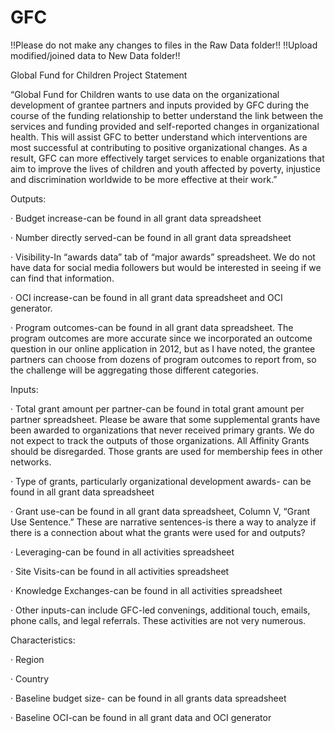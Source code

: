# GFC

!!Please do not make any changes to files in the Raw Data folder!!
!!Upload modified/joined data to New Data folder!!

Global Fund for Children
Project Statement

 “Global Fund for Children wants to use data on the organizational development of grantee partners and inputs provided by GFC during the course of the funding relationship to better understand the link between the services and funding provided and self-reported changes in organizational health. This will assist GFC to better understand which interventions are most successful at contributing to positive organizational changes. As a result, GFC can more effectively target services to enable organizations that aim to improve the lives of children and youth affected by poverty, injustice and discrimination worldwide to be more effective at their work.”
 


Outputs:

·         Budget increase-can be found in all grant data spreadsheet

·         Number directly served-can be found in all grant data spreadsheet

·         Visibility-In “awards data” tab of “major awards” spreadsheet. We do not have data for social media followers but would be interested in seeing if we can find that information.

·         OCI increase-can be found in all grant data spreadsheet and OCI generator.

·         Program outcomes-can be found in all grant data spreadsheet. The program outcomes are more accurate since we incorporated an outcome question in our online application in 2012, but as I have noted, the grantee partners can choose from dozens of program outcomes to report from, so the challenge will be aggregating those different categories.
 
Inputs:

·         Total grant amount per partner-can be found in total grant amount per partner spreadsheet. Please be aware that some supplemental grants have been awarded to organizations that never received primary grants. We do not expect to track the outputs of those organizations. All Affinity Grants should be disregarded. Those grants are used for membership fees in other networks.

·         Type of grants, particularly organizational development awards- can be found in all grant data spreadsheet

·         Grant use-can be found in all grant data spreadsheet, Column V, “Grant Use Sentence.” These are narrative sentences-is there a way to analyze if there is a connection about what the grants were used for and outputs?

·         Leveraging-can be found in all activities spreadsheet

·         Site Visits-can be found in all activities spreadsheet

·         Knowledge Exchanges-can be found in all activities spreadsheet

·         Other inputs-can include GFC-led convenings, additional touch, emails, phone calls, and legal referrals. These activities are not very numerous.
 
Characteristics:

·         Region

·         Country

·         Baseline budget size- can be found in all grants data spreadsheet

·         Baseline OCI-can be found in all grant data and OCI generator

